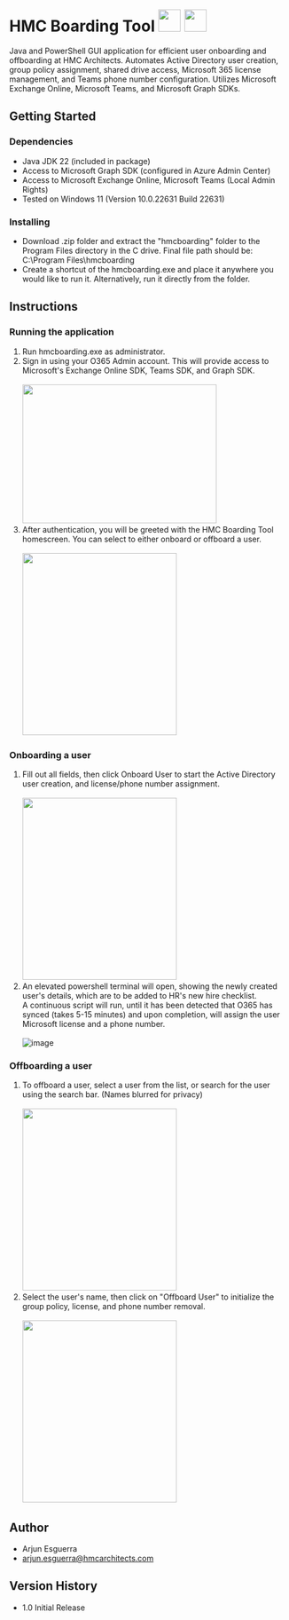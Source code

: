 # HMC Boarding Tool <img src="https://github.com/arjun-esguerra/HMC-Boarding-Tool/assets/169405197/1fad981b-2633-418e-ab35-ba8581fab116" height="40" width="40"> <img src="https://github.com/arjun-esguerra/HMC-Boarding-Tool/assets/169405197/3e05f810-7608-447a-8460-4fb66aa862b8" height="40" width="40">


Java and PowerShell GUI application for efficient user onboarding and offboarding at HMC Architects. Automates Active Directory user creation, group policy assignment, shared drive access, Microsoft 365 license management, and Teams phone number configuration. Utilizes Microsoft Exchange Online, Microsoft Teams, and Microsoft Graph SDKs.

## Getting Started

### Dependencies
* Java JDK 22 (included in package)
* Access to Microsoft Graph SDK (configured in Azure Admin Center)
* Access to Microsoft Exchange Online, Microsoft Teams (Local Admin Rights)
* Tested on Windows 11 (Version 10.0.22631 Build 22631)

### Installing

* Download .zip folder and extract the "hmcboarding" folder to the Program Files directory in the C drive. Final file path should be: <br/> C:\Program Files\hmcboarding</br>
* Create a shortcut of the hmcboarding.exe and place it anywhere you would like to run it. Alternatively, run it directly from the folder.

## Instructions

### Running the application
1. Run hmcboarding.exe as administrator.</br>
2. Sign in using your O365 Admin account. This will provide access to Microsoft's Exchange Online SDK, Teams SDK, and Graph SDK.
<br/><br/><img src="https://github.com/arjun-esguerra/HMC-Boarding-Tool/assets/169405197/9a452bc5-054f-47f1-8ade-3718c185cf76" height="250" width="350">
4. After authentication, you will be greeted with the HMC Boarding Tool homescreen. You can select to either onboard or offboard a user.
<br/><br/><img src="https://github.com/arjun-esguerra/HMC-Boarding-Tool/assets/169405197/c9389067-adbb-48c5-841c-84f77939e97f" height="328" width="278">
### Onboarding a user
1. Fill out all fields, then click Onboard User to start the Active Directory user creation, and license/phone number assignment.
<br/><br/><img src="https://github.com/arjun-esguerra/HMC-Boarding-Tool/assets/169405197/ba6e9059-c1a4-4eb2-bd23-6421abd5ad22" height="328" width="278">
2. An elevated powershell terminal will open, showing the newly created user's details, which are to be added to HR's new hire checklist.
<br/>A continuous script will run, until it has been detected that O365 has synced (takes 5-15 minutes) and upon completion, will assign the user Microsoft license and a phone number.
<br/><br/>![image](https://github.com/arjun-esguerra/HMC-Boarding-Tool/assets/169405197/d6ec3df0-d77a-4857-9b65-798f86bf5992)<br/>
### Offboarding a user
1. To offboard a user, select a user from the list, or search for the user using the search bar. (Names blurred for privacy)
<br/><br/><img src="https://github.com/arjun-esguerra/HMC-Boarding-Tool/assets/169405197/af99b180-7721-45e9-9f6d-75c213a7a9eb" height="328" width="278">
2. Select the user's name, then click on "Offboard User" to initialize the group policy, license, and phone number removal.
<br/><br/><img src="https://github.com/arjun-esguerra/HMC-Boarding-Tool/assets/169405197/2818c724-8f0a-42bd-ab3d-70d53674759d" height="328" width="278">

## Author

* Arjun Esguerra 
* arjun.esguerra@hmcarchitects.com

## Version History

* 1.0 Initial Release

